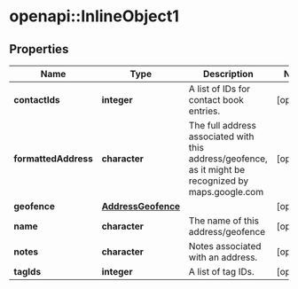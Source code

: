 # openapi::InlineObject1

## Properties
Name | Type | Description | Notes
------------ | ------------- | ------------- | -------------
**contactIds** | **integer** | A list of IDs for contact book entries. | [optional] 
**formattedAddress** | **character** | The full address associated with this address/geofence, as it might be recognized by maps.google.com | [optional] 
**geofence** | [**AddressGeofence**](AddressGeofence.md) |  | [optional] 
**name** | **character** | The name of this address/geofence | [optional] 
**notes** | **character** | Notes associated with an address. | [optional] 
**tagIds** | **integer** | A list of tag IDs. | [optional] 


